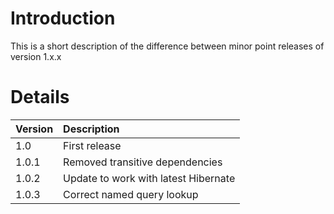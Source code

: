 # Introduction #

This is a short description of the difference between minor point releases of version 1.x.x

# Details #

| **Version** | **Description** |
|:------------|:----------------|
|1.0|First release|
|1.0.1|Removed transitive dependencies|
|1.0.2|Update to work with latest Hibernate|
|1.0.3|Correct named query lookup|